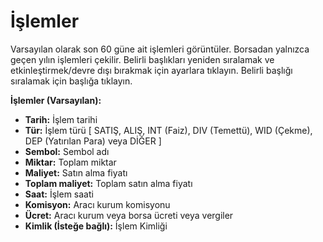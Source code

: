 # **İşlemler**

Varsayılan olarak son 60 güne ait işlemleri görüntüler. Borsadan yalnızca geçen yılın işlemleri çekilir.
Belirli başlıkları yeniden sıralamak ve etkinleştirmek/devre dışı bırakmak için ayarlara tıklayın.
Belirli başlığı sıralamak için başlığa tıklayın.

**İşlemler (Varsayılan):**
- **Tarih:** İşlem tarihi
- **Tür:** İşlem türü [ SATIŞ, ALIŞ, INT (Faiz), DIV (Temettü), WID (Çekme), DEP (Yatırılan Para) veya DİĞER ]
- **Sembol:** Sembol adı
- **Miktar:** Toplam miktar
- **Maliyet:** Satın alma fiyatı
- **Toplam maliyet:** Toplam satın alma fiyatı
- **Saat:** İşlem saati
- **Komisyon:** Aracı kurum komisyonu
- **Ücret:** Aracı kurum veya borsa ücreti veya vergiler
- **Kimlik (İsteğe bağlı):** İşlem Kimliği
